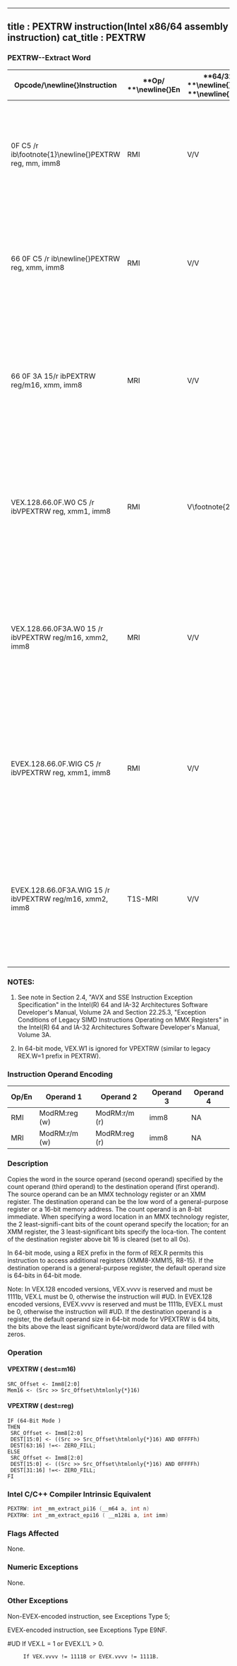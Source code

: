 ----------------------------
title : PEXTRW instruction(Intel x86/64 assembly instruction)
cat_title : PEXTRW
----------------------------
### PEXTRW--Extract Word


|**Opcode/**\newline{}**Instruction**|**Op/ **\newline{}**En**|**64/32 bit **\newline{}**Mode **\newline{}**Support**|**CPUID **\newline{}**Feature **\newline{}**Flag**|**Description**|
|------------------------------------|------------------------|------------------------------------------------------|--------------------------------------------------|---------------|
|0F C5 /r ib\footnote{1}\newline{}PEXTRW reg, mm, imm8 |RMI|V/V|SSE|Extract the word specified by imm8 from mm and move it to reg, bits 15-0. The upper bits of r32 or r64 is zeroed.|
|66 0F C5 /r ib\newline{}PEXTRW reg, xmm, imm8 |RMI|V/V|SSE2|Extract the word specified by imm8 from xmm and move it to reg, bits 15-0. The upper bits of r32 or r64 is zeroed.|
|66 0F 3A 15/r ibPEXTRW reg/m16, xmm, imm8|MRI|V/V|SSE4_1|Extract the word specified by imm8 from xmm and copy it to lowest 16 bits of reg or m16. Zero-extend the result in the destination, r32 or r64.|
|VEX.128.66.0F.W0 C5 /r ibVPEXTRW reg, xmm1, imm8|RMI|V\footnote{2} /V|AVX|Extract the word specified by imm8 from xmm1 and move it to reg, bits 15:0. Zero-extend the result. The upper bits of r64/r32 is filled with zeros.|
|VEX.128.66.0F3A.W0 15 /r ibVPEXTRW reg/m16, xmm2, imm8|MRI|V/V|AVX|Extract a word integer value from xmm2 at the source word offset specified by imm8 into reg or m16. The upper bits of r64/r32 is filled with zeros.|
|EVEX.128.66.0F.WIG C5 /r ibVPEXTRW reg, xmm1, imm8|RMI|V/V|AVX512BW|Extract the word specified by imm8 from xmm1 and move it to reg, bits 15:0. Zero-extend the result. The upper bits of r64/r32 is filled with zeros.|
|EVEX.128.66.0F3A.WIG 15 /r ibVPEXTRW reg/m16, xmm2, imm8|T1S-MRI|V/V|AVX512BW|Extract a word integer value from xmm2 at the source word offset specified by imm8 into reg or m16. The upper bits of r64/r32 is filled with zeros.|
### NOTES:


1. See note in Section 2.4, "AVX and SSE Instruction Exception Specification" in the Intel(R) 64 and IA-32 Architectures Software Developer's Manual, Volume 2A and Section 22.25.3, "Exception Conditions of Legacy SIMD Instructions Operating on MMX Registers" in the Intel(R) 64 and IA-32 Architectures Software Developer's Manual, Volume 3A.

2. In 64-bit mode, VEX.W1 is ignored for VPEXTRW (similar to legacy REX.W=1 prefix in PEXTRW).

### Instruction Operand Encoding


|Op/En|Operand 1|Operand 2|Operand 3|Operand 4|
|-----|---------|---------|---------|---------|
|RMI|ModRM:reg (w)|ModRM:r/m (r)|imm8|NA|
|MRI|ModRM:r/m (w)|ModRM:reg (r)|imm8|NA|
### Description


Copies the word in the source operand (second operand) specified by the count operand (third operand) to the destination operand (first operand). The source operand can be an MMX technology register or an XMM register. The destination operand can be the low word of a general-purpose register or a 16-bit memory address. The count operand is an 8-bit immediate. When specifying a word location in an MMX technology register, the 2 least-signifi-cant bits of the count operand specify the location; for an XMM register, the 3 least-significant bits specify the loca-tion. The content of the destination register above bit 16 is cleared (set to all 0s).

In 64-bit mode, using a REX prefix in the form of REX.R permits this instruction to access additional registers (XMM8-XMM15, R8-15). If the destination operand is a general-purpose register, the default operand size is 64-bits in 64-bit mode. 



Note: In VEX.128 encoded versions, VEX.vvvv is reserved and must be 1111b, VEX.L must be 0, otherwise the instruction will #UD. In EVEX.128 encoded versions, EVEX.vvvv is reserved and must be 1111b, EVEX.L must be 0, otherwise the instruction will #UD. If the destination operand is a register, the default operand size in 64-bit mode for VPEXTRW is 64 bits, the bits above the least significant byte/word/dword data are filled with zeros.


### Operation
#### VPEXTRW ( dest=m16)
```info-verb
SRC_Offset  <- Imm8[2:0]
Mem16 <-  (Src >> Src_Offset\htmlonly{*}16)
```
#### VPEXTRW ( dest=reg)
```info-verb
IF (64-Bit Mode )
THEN
 SRC_Offset <-  Imm8[2:0]
 DEST[15:0]  <- ((Src >> Src_Offset\htmlonly{*}16) AND 0FFFFh)
 DEST[63:16] != <-  ZERO_FILL;
ELSE
 SRC_Offset <-  Imm8[2:0]
 DEST[15:0] <-  ((Src >> Src_Offset\htmlonly{*}16) AND 0FFFFh)
 DEST[31:16] != <-  ZERO_FILL;
FI
```

### Intel C/C++ Compiler Intrinsic Equivalent

```cpp
PEXTRW: int _mm_extract_pi16 (__m64 a, int n)
PEXTRW: int _mm_extract_epi16 ( __m128i a, int imm) 
```
### Flags Affected


None.

### Numeric Exceptions


None.

### Other Exceptions


Non-EVEX-encoded instruction, see Exceptions Type 5; 

EVEX-encoded instruction, see Exceptions Type E9NF.

#UD If VEX.L = 1 or EVEX.L'L > 0.

         If VEX.vvvv != 1111B or EVEX.vvvv != 1111B.

